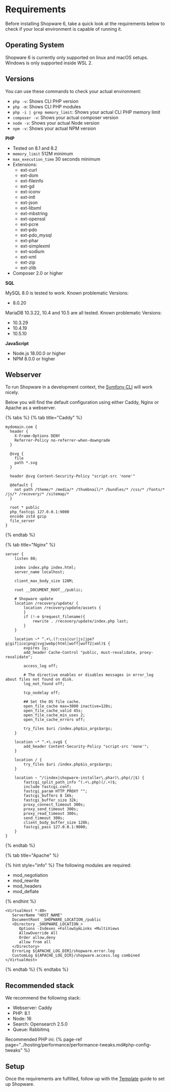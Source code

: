 # Requirements

Before installing Shopware 6, take a quick look at the requirements below to check if your local environment is capable of running it.

## Operating System

Shopware 6 is currently only supported on linux and macOS setups.
Windows is only supported inside WSL 2.

## Versions

You can use these commands to check your actual environment:

* `php -v`: Shows CLI PHP version
* `php -m`: Shows CLI PHP modules
* `php -i | grep memory_limit`: Shows your actual CLI PHP memory limit
* `composer -v`: Shows your actual composer version
* `node -v`: Shows your actual Node version
* `npm -v`: Shows your actual NPM version

**PHP**

* Tested on 8.1 and 8.2
* `memory_limit` 512M minimum
* `max_execution_time` 30 seconds minimum
* Extensions:
  * ext-curl
  * ext-dom  
  * ext-fileinfo  
  * ext-gd  
  * ext-iconv  
  * ext-intl  
  * ext-json  
  * ext-libxml  
  * ext-mbstring  
  * ext-openssl  
  * ext-pcre  
  * ext-pdo  
  * ext-pdo\_mysql  
  * ext-phar  
  * ext-simplexml
  * ext-sodium
  * ext-xml  
  * ext-zip  
  * ext-zlib
* Composer 2.0 or higher

**SQL**

MySQL 8.0 is tested to work.
Known problematic Versions:

* 8.0.20

MariaDB 10.3.22, 10.4 and 10.5 are all tested.
Known problematic Versions:

* 10.3.29
* 10.4.19
* 10.5.10

**JavaScript**

* Node.js 18.00.0 or higher
* NPM 8.0.0 or higher

## Webserver

To run Shopware in a development context, the [Symfony CLI](https://symfony.com/doc/current/setup/symfony_server.html) will work nicely.

Below you will find the default configuration using either Caddy, Nginx or Apache as a webserver.

{% tabs %}
{% tab title="Caddy" %}

```text
mydomain.com {
  header {
    X-Frame-Options DENY
    Referrer-Policy no-referrer-when-downgrade
  }

  @svg {
    file
    path *.svg
  }

  header @svg Content-Security-Policy "script-src 'none'"

  @default {
    not path /theme/* /media/* /thumbnail/* /bundles/* /css/* /fonts/* /js/* /recovery/* /sitemap/*
  }

  root * public
  php_fastcgi 127.0.0.1:9000
  encode zstd gzip
  file_server
}
```

{% endtab %}

{% tab title="Nginx" %}

```text
server {
    listen 80;

    index index.php index.html;
    server_name localhost;

    client_max_body_size 128M;

    root __DOCUMENT_ROOT__/public;

    # Shopware update
    location /recovery/update/ {
        location /recovery/update/assets {
        }
        if (!-e $request_filename){
            rewrite . /recovery/update/index.php last;
        }
    }

    location ~* ^.+\.(?:css|cur|js|jpe?g|gif|ico|png|svg|webp|html|woff|woff2|xml)$ {
        expires 1y;
        add_header Cache-Control "public, must-revalidate, proxy-revalidate";

        access_log off;

        # The directive enables or disables messages in error_log about files not found on disk.
        log_not_found off;

        tcp_nodelay off;

        ## Set the OS file cache.
        open_file_cache max=3000 inactive=120s;
        open_file_cache_valid 45s;
        open_file_cache_min_uses 2;
        open_file_cache_errors off;

        try_files $uri /index.php$is_args$args;
    }

    location ~* ^.+\.svg$ {
        add_header Content-Security-Policy "script-src 'none'";
    }

    location / {
        try_files $uri /index.php$is_args$args;
    }

    location ~ ^/(index|shopware-installer\.phar)\.php(/|$) {
        fastcgi_split_path_info ^(.+\.php)(/.+)$;
        include fastcgi.conf;
        fastcgi_param HTTP_PROXY "";
        fastcgi_buffers 8 16k;
        fastcgi_buffer_size 32k;
        proxy_connect_timeout 300s;
        proxy_send_timeout 300s;
        proxy_read_timeout 300s;
        send_timeout 300s;
        client_body_buffer_size 128k;
        fastcgi_pass 127.0.0.1:9000;
    }
}
```

{% endtab %}

{% tab title="Apache" %}

{% hint style="info" %}
The following modules are required:

* mod_negotiation
* mod_rewrite
* mod_headers
* mod_deflate

{% endhint %}

```text
<VirtualHost *:80>
   ServerName "HOST_NAME"
   DocumentRoot _SHOPWARE_LOCATION_/public
   <Directory _SHOPWARE_LOCATION_>
      Options -Indexes +FollowSymLinks +MultiViews
      AllowOverride All
      Order allow,deny
      allow from all
   </Directory>
   ErrorLog ${APACHE_LOG_DIR}/shopware.error.log
   CustomLog ${APACHE_LOG_DIR}/shopware.access.log combined
</VirtualHost>
```

{% endtab %}
{% endtabs %}

## Recommended stack

We recommend the following stack:

* Webserver: Caddy
* PHP: 8.1
* Node: 16
* Search: Opensearch 2.5.0
* Queue: Rabbitmq

Recommended PHP ini:
{% page-ref page="../hosting/performance/performance-tweaks.md#php-config-tweaks" %}

## Setup

Once the requirements are fulfilled, follow up with the [Template](template.md) guide to set up Shopware.
